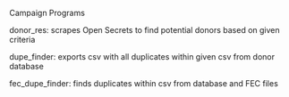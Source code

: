 Campaign Programs

donor_res: scrapes Open Secrets to find potential donors based on given criteria

dupe_finder: exports csv with all duplicates within given csv from donor database

fec_dupe_finder: finds duplicates within csv from database and FEC files

